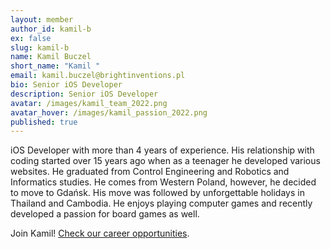 ```yaml
---
layout: member
author_id: kamil-b
ex: false
slug: kamil-b
name: Kamil Buczel
short_name: "Kamil "
email: kamil.buczel@brightinventions.pl
bio: Senior iOS Developer
description: Senior iOS Developer
avatar: /images/kamil_team_2022.png
avatar_hover: /images/kamil_passion_2022.png
published: true
---
```

iOS Developer with more than 4 years of experience. His relationship with coding started over 15 years ago when as a teenager he developed various websites. He graduated from Control Engineering and Robotics and Informatics studies. He comes from Western Poland, however, he decided to move to Gdańsk. His move was followed by unforgettable holidays in Thailand and Cambodia. He enjoys playing computer games and recently developed a passion for board games as well.

Join Kamil! [Check our career opportunities](/career).
